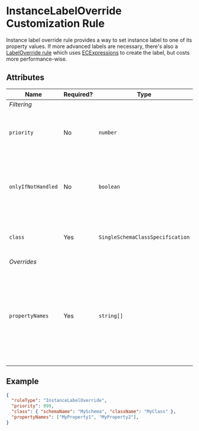 # InstanceLabelOverride Customization Rule

Instance label override rule provides a way to set instance label to one of its property values. If more advanced labels are necessary, there's also a [LabelOverride rule](./LabelOverride.md) which uses [ECExpressions](../ECExpressions.md) to create the label, but costs more performance-wise.

## Attributes

Name | Required? | Type | Default | Meaning
-|-|-|-|-
*Filtering* |
`priority` | No | `number` | `1000` | Defines the order in which presentation rules are evaluated.
`onlyIfNotHandled` | No | `boolean` | `false` | Should this rule be ignored if there is already an existing rule with a higher priority.
`class` | Yes | `SingleSchemaClassSpecification` | | Specification of the ECClass to apply this rule to.
*Overrides* |
`propertyNames` | Yes | `string[]` | | Names of properties which should be used as instance label. The first property that has a value is used as the actual label.

## Example

```JSON
{
  "ruleType": "InstanceLabelOverride",
  "priority": 999,
  "class": { "schemaName": "MySchema", "className": "MyClass" },
  "propertyNames": ["MyProperty1", "MyProperty2"],
}
```
